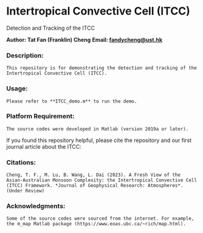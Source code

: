 # Intertropical Convective Cell (ITCC)
Detection and Tracking of the ITCC 

**Author: Tat Fan (Franklin) Cheng**
**Email: fandycheng@ust.hk**

### Description:
    This repository is for demonstrating the detection and tracking of the Intertropical Convective Cell (ITCC). 
### Usage:
    Please refer to **ITCC_demo.m** to run the demo.
### Platform Requirement:
    The source codes were developed in Matlab (version 2019a or later).

If you found this repository helpful, please cite the repository and our first journal article about the ITCC:

### Citations:
    Cheng, T. F., M. Lu, B. Wang, L. Dai (2023). A Fresh View of the Asian-Australian Monsoon Complexity: the Intertropical Convective Cell (ITCC) Framework. *Journal of Geophysical Research: Atmospheres*. (Under Review)
### Acknowledgments:
    Some of the source codes were sourced from the internet. For example, the m_map Matlab package (https://www.eoas.ubc.ca/~rich/map.html).